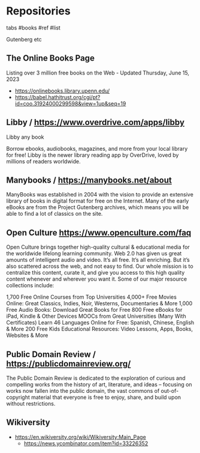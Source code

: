 # Repositories

tabs #books #ref #list


Gutenberg etc


## The Online Books Page

Listing over 3 million free books on the Web - Updated Thursday, June 15, 2023

* https://onlinebooks.library.upenn.edu/
* https://babel.hathitrust.org/cgi/pt?id=coo.31924000299598&view=1up&seq=19





## Libby / https://www.overdrive.com/apps/libby

Libby any book 

Borrow ebooks, audiobooks, magazines, and more from your local library for free! Libby is the newer library reading app by OverDrive, loved by millions of readers worldwide.


## Manybooks / https://manybooks.net/about

ManyBooks was established in 2004 with the vision to provide an extensive library of books in digital format for free on the Internet. Many of the early eBooks are from the Project Gutenberg archives, which means you will be able to find a lot of classics on the site.


## Open Culture https://www.openculture.com/faq

Open Culture brings together high-quality cultural & educational media for the worldwide lifelong learning community. Web 2.0 has given us great amounts of intelligent audio and video. It’s all free. It’s all enriching. But it’s also scattered across the web, and not easy to find. Our whole mission is to centralize this content, curate it, and give you access to this high quality content whenever and wherever you want it. Some of our major resource collections include:

1,700 Free Online Courses from Top Universities
4,000+ Free Movies Online: Great Classics, Indies, Noir, Westerns, Documentaries & More
1,000 Free Audio Books: Download Great Books for Free
800 Free eBooks for iPad, Kindle & Other Devices
MOOCs from Great Universities (Many With Certificates)
Learn 46 Languages Online for Free: Spanish, Chinese, English & More
200 Free Kids Educational Resources: Video Lessons, Apps, Books, Websites & More


## Public Domain Review / https://publicdomainreview.org/

The Public Domain Review is dedicated to the exploration of curious and compelling works from the history of art, literature, and ideas – focusing on works now fallen into the public domain, the vast commons of out-of-copyright material that everyone is free to enjoy, share, and build upon without restrictions.


## Wikiversity

* https://en.wikiversity.org/wiki/Wikiversity:Main_Page
  * https://news.ycombinator.com/item?id=33226352
